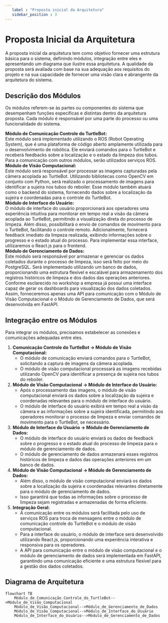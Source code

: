 ```yaml
---
   label : "Proposta inicial da Arquitetura"
   sidebar_position : 3 
---
```


# Proposta Inicial da Arquitetura  
   A proposta inicial da arquitetura tem como objetivo fornecer uma estrutura básica para o sistema, definindo módulos, integração entre eles e apresentando um diagrama que ilustre essa arquitetura. A qualidade da proposta será avaliada com base na sua adequação aos requisitos do projeto e na sua capacidade de fornecer uma visão clara e abrangente da arquitetura do sistema.<br/>

## Descrição dos Módulos
   Os módulos referem-se às partes ou componentes do sistema que desempenham funções específicas e distintas dentro da arquitetura proposta. Cada módulo é responsável por uma parte do processo ou uma funcionalidade do sistema.<br/>

**Módulo de Comunicação Controle do TurtleBot:**<br/> 
   Este módulo será implementado utilizando o ROS (Robot Operating System), que é uma plataforma de código aberto amplamente utilizada para o desenvolvimento de robótica. Ele enviará comandos para o TurtleBot e receberá feedbacks sobre a localização e o estado da limpeza dos tubos. Para a comunicação com outros módulos, serão utilizados serviços ROS.<br/>
**Módulo de Visão Computacional:**<br/> 
   Este módulo será responsável por processar as imagens capturadas pela câmera acoplada ao TurtleBot. Utilizando bibliotecas como OpenCV em conjunto com Python, será realizado o processamento de imagens para identificar a sujeira nos tubos do reboiler. Esse módulo também atuará como o backend do sistema, fornecendo dados sobre a localização da sujeira e coordenadas para o controle do TurtleBot.<br/>
**Módulo de Interface do Usuário:**<br/>
   O módulo de interface do usuário proporcionará aos operadores uma experiência intuitiva para monitorar em tempo real a visão da câmera acoplada ao TurtleBot, permitindo a visualização direta do processo de limpeza. Além disso, possibilitará o envio de comandos de movimento para o TurtleBot, facilitando o controle remoto. Adicionalmente, fornecerá feedback imediato da limpeza realizada, exibindo informações sobre o progresso e o estado atual do processo. Para implementar essa interface, utilizaremos o React.js para o frontend.<br/>
**Módulo de Gerenciamento de Dados:**<br/>
   Este módulo será responsável por armazenar e gerenciar os dados coletados durante o processo de limpeza, isso será feito por meio do PostgreSQL. Será implementado utilizando um banco de dados, proporcionando uma estrutura flexível e escalável para armazenamento dos registros históricos de limpeza e dos dados das operações anteriores. Conforme esclarecido no workshop a empresa já possui uma interface capaz de gerar os dashboards para visualização dos dados coletados. Assim, forneceremos apenas uma API para comunicação com o Módulo de Visão Computacional e o Módulo de Gerenciamento de Dados, que será desenvolvida em FastAPI.<br/>

## Integração entre os Módulos
Para integrar os módulos, precisamos estabelecer as conexões e comunicações adequadas entre eles.<br/>

1. **Comunicação Controle do TurtleBot -> Módulo de Visão Computacional:**
   - O módulo de comunicação enviará comandos para o TurtleBot, solicitando a captura de imagens da câmera acoplada.<br/>
   - O módulo de visão computacional processará as imagens recebidas utilizando OpenCV para identificar a presença de sujeira nos tubos do reboiler.<br/>
2. **Módulo de Visão Computacional -> Módulo de Interface do Usuário:**
   - Após o processamento das imagens, o módulo de visão computacional enviará os dados sobre a localização da sujeira e coordenadas relevantes para o módulo de interface do usuário.<br/>
   - O módulo de interface do usuário exibirá em tempo real a visão da câmera e as informações sobre a sujeira identificada, permitindo aos operadores monitorar o processo de limpeza e enviar comandos de movimento para o TurtleBot, se necessário.<br/>
3. **Módulo de Interface do Usuário -> Módulo de Gerenciamento de Dados:**
   - O módulo de interface do usuário enviará os dados de feedback sobre o progresso e o estado atual do processo de limpeza para o módulo de gerenciamento de dados.<br/>
   - O módulo de gerenciamento de dados armazenará esses registros históricos de limpeza e dados das operações anteriores em um banco de dados.<br/>
4. **Módulo de Visão Computacional -> Módulo de Gerenciamento de Dados:**
   - Além disso, o módulo de visão computacional enviará os dados sobre a localização da sujeira e coordenadas relevantes diretamente para o módulo de gerenciamento de dados.<br/>
   - Isso garantirá que todas as informações sobre o processo de limpeza sejam registradas e armazenadas de forma eficiente.<br/>
5. **Integração Geral:**
   - A comunicação entre os módulos será facilitada pelo uso de serviços ROS para troca de mensagens entre o módulo de comunicação controle do TurtleBot e o módulo de visão computacional.<br/>
   - Para a interface do usuário, o módulo de interface será desenvolvido utilizando React.js, proporcionando uma experiência interativa e responsiva para os operadores.<br/>
   - A API para comunicação entre o módulo de visão computacional e o módulo de gerenciamento de dados será implementada em FastAPI, garantindo uma comunicação eficiente e uma estrutura flexível para a gestão dos dados coletados.<br/>

## Diagrama de Arquitetura
```mermaid
flowchart TB
    Módulo_de_Comunicação_Controle_do_TurtleBot-->Módulo_de_Visão_Computacional
    Módulo_de_Visão_Computacional-->Módulo_de_Gerenciamento_de_Dados
    Módulo_de_Visão_Computacional-->Módulo_de_Interface_do_Usuário
    Módulo_de_Interface_do_Usuário-->Módulo_de_Gerenciamento_de_Dados
```

